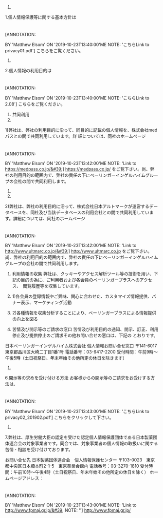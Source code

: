 
1.
1.個人情報保護等に関する基本方針は
#
[ANNOTATION:

BY &#39;Matthew Elsom&#39;
ON &#39;2019-10-23T13:40:00&#39;ME
NOTE: &#39;こちらLink to privacy01.pdf&#39;]
こちらをご覧ください。

1.
2.個人情報の利用目的は
#
[ANNOTATION:

BY &#39;Matthew Elsom&#39;
ON &#39;2019-10-23T13:40:00&#39;ME
NOTE: &#39;こちらLink to 2.08&#39;]
こちらをご覧ください。

1. 共同利用
  1.
1)弊社は、弊社の利用目的に沿って、同目的に記載の個人情報を、株式会社medパスとの間で共同利用しています。詳        細については、同社のホームページ
#
[ANNOTATION:

BY &#39;Matthew Elsom&#39;
ON &#39;2019-10-23T13:42:00&#39;ME
NOTE: &#39;Link to https://medpass.co.jp/&#39;]
https://medpass.co.jp/ をご覧下さい。尚、弊社の利用目的の範囲内で、弊社の責任の下にベーリンガーインゲルハイムグループの会社の間で共同利用します。

1.
  1.
2)弊社は、弊社の利用目的に沿って、株式会社日本アルトマークが運営するデータベースを、同社及び当該データベースの利用会社との間で共同利用しています。詳細については、同社のホームページ
#
[ANNOTATION:

BY &#39;Matthew Elsom&#39;
ON &#39;2019-10-23T13:42:00&#39;ME
NOTE: &#39;Link to http://www.ultmarc.co.jp/&#39;]
http://www.ultmarc.co.jp をご覧下さい。尚、弊社の利用目的の範囲内で、弊社の責任の下にベーリンガーインゲルハイムグループの会社の間で共同利用します。

1. 利用情報の収集
弊社は、クッキーやアクセス解析ツール等の技術を用い、下記の目的の為に、ご利用者および各会員のベーリンガープラスへのアクセス、　閲覧履歴等を収集しています。
  1. 1)各会員の登録情報やご興味、関心に合わせた、カスタマイズ情報提供、バナー表示、マーケティング活動
  2. 2)各種情報を収集分析することにより、ベーリンガープラスによる情報提供の向上を図る

1. 苦情及び開示等のご請求の窓口
苦情及び利用目的の通知、開示、訂正、利用停止及び提供停止のご請求その他お問い合せの窓口は、下記の        とおりです。

日本ベーリンガーインゲルハイム株式会社
個人情報お問い合せ窓口
〒141-6017　東京都品川区大崎二丁目1番1号
電話番号：03-6417-2200
受付時間：午前9時～午後5時（土日祝祭日、年末年始その他所定の休日を除きます）

1.
6.開示等の求めを受け付ける方法
お客様からの開示等のご請求をお受けする方法は、
#
[ANNOTATION:

BY &#39;Matthew Elsom&#39;
ON &#39;2019-10-23T13:43:00&#39;ME
NOTE: &#39;こちらLink to privacy02\_201902.pdf&#39;]
こちらをクリックして下さい。

1.
7.弊社は、厚生労働大臣の認定を受けた認定個人情報保護団体である日本製薬団体連合会の対象事業者です。同会では、対象事業者の個人情報の取扱いに関する苦情・相談を受け付けております。

お問い合せ先
日本製薬団体連合会　個人情報保護センター
〒103-0023　東京都中央区日本橋本町2-1-5　東京薬業会館内
電話番号：03-3270-1810
受付時間：午前10時～午後4時（土日祝祭日、年末年始その他所定の休日を除く）
ホームページアドレス：
#
[ANNOTATION:

BY &#39;Matthew Elsom&#39;
ON &#39;2019-10-23T13:43:00&#39;ME
NOTE: &#39;Link to http://www.fpmaj.gr.jp/&#39;
NOTE: &#39;&#39;]
http://www.fpmaj.gr.jp/
<!--stackedit_data:
eyJoaXN0b3J5IjpbLTE0NzQ5MjAyOTddfQ==
-->